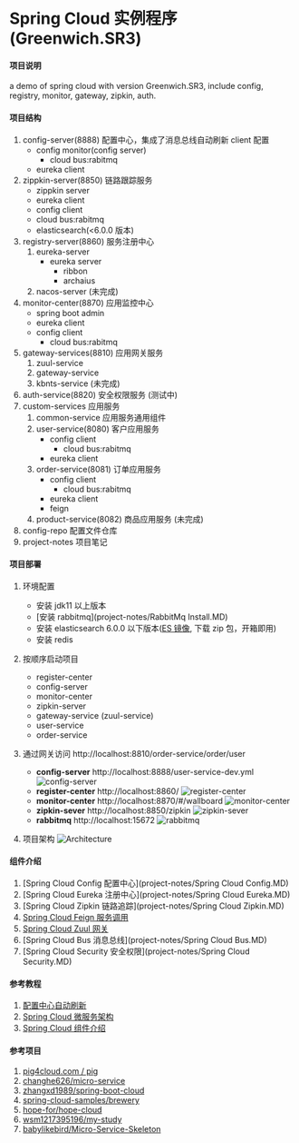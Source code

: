 Spring Cloud 实例程序(Greenwich.SR3)
===

#### 项目说明
a demo of spring cloud with version Greenwich.SR3, include config, registry, monitor, gateway, zipkin, auth.

#### 项目结构
1. config-server(8888) 配置中心，集成了消息总线自动刷新 client 配置
    - config monitor(config server)
        - cloud bus:rabitmq
    - eureka client
2. zippkin-server(8850) 链路跟踪服务
    - zippkin server
    - eureka client
    - config client
    - cloud bus:rabitmq
    - elasticsearch(<6.0.0 版本)
3. registry-server(8860) 服务注册中心
    1. eureka-server
        - eureka server
            - ribbon
            - archaius
    2. nacos-server (未完成)
4. monitor-center(8870) 应用监控中心
    - spring boot admin
    - eureka client
    - config client
        - cloud bus:rabitmq
5. gateway-services(8810) 应用网关服务
    1. zuul-service
    2. gateway-service
    3. kbnts-service (未完成)
6. auth-service(8820) 安全权限服务 (测试中)
7. custom-services 应用服务
    1. common-service 应用服务通用组件
    2. user-service(8080) 客户应用服务
       - config client
           - cloud bus:rabitmq
       - eureka client
    3. order-service(8081) 订单应用服务
       - config client
           - cloud bus:rabitmq
       - eureka client
       - feign
    4. product-service(8082) 商品应用服务 (未完成)
8. config-repo 配置文件仓库
9. project-notes 项目笔记

    
#### 项目部署
1. 环境配置
    - 安装 jdk11 以上版本
    - [安装 rabbitmq](project-notes/RabbitMq Install.MD) 
    - 安装 elasticsearch 6.0.0 以下版本([ES 镜像](https://thans.cn/mirror/elasticsearch.html), 下载 zip 包，开箱即用) 
    - 安装 redis
2. 按顺序启动项目
    - register-center
    - config-server
    - monitor-center
    - zipkin-server
    - gateway-service (zuul-service)
    - user-service
    - order-service
3. 通过网关访问 http://localhost:8810/order-service/order/user
    - **config-server** http://localhost:8888/user-service-dev.yml
    ![config-server](project-notes/resources/config-server-show.png)
    - **register-center** http://localhost:8860/
    ![register-center](project-notes/resources/register-center-show.jpg)
    - **monitor-center** http://localhost:8870/#/wallboard
    ![monitor-center](project-notes/resources/monitor-center-show.png)
    - **zipkin-sever** http://localhost:8850/zipkin
    ![zipkin-sever](project-notes/resources/zipkin-server-show.png)
    - **rabbitmq** http://localhost:15672
    ![rabbitmq](project-notes/resources/rabbitmq-show.png)

2. 项目架构
![Architecture](project-notes/resources/architecture.png)

#### 组件介绍
1. [Spring Cloud Config 配置中心](project-notes/Spring Cloud Config.MD)
2. [Spring Cloud Eureka 注册中心](project-notes/Spring Cloud Eureka.MD)
3. [Spring Cloud Zipkin 链路追踪](project-notes/Spring Cloud Zipkin.MD)
4. [Spring Cloud Feign 服务调用](project-notes/Spring-Cloud-Feign.MD)
5. [Spring Cloud Zuul 网关](project-notes/Spring-Cloud-Zuul.MD)
6. [Spring Cloud Bus 消息总线](project-notes/Spring Cloud Bus.MD)
7. [Spring Cloud Security 安全权限](project-notes/Spring Cloud Security.MD)

#### 参考教程
1. [配置中心自动刷新](https://blog.csdn.net/wtdm_160604/article/details/83720391)
2. [Spring Cloud 微服务架构](https://www.cnblogs.com/edisonchou/p/java_spring_cloud_foundation_sample_list.html)
3. [Spring Cloud 组件介绍](https://www.jianshu.com/p/d5a69eecbfb2)                     

#### 参考项目
1. [pig4cloud.com / pig](https://gitee.com/log4j/pig)
2. [changhe626/micro-service](https://github.com/changhe626/micro-service)
3. [zhangxd1989/spring-boot-cloud](https://github.com/zhangxd1989/spring-boot-cloud)
4. [spring-cloud-samples/brewery](https://github.com/spring-cloud-samples/brewery)
5. [hope-for/hope-cloud](https://github.com/hope-for/hope-cloud)
6. [wsm1217395196/my-study](https://github.com/wsm1217395196/my-study)
7. [babylikebird/Micro-Service-Skeleton](https://github.com/babylikebird/Micro-Service-Skeleton/blob/v2.0)





